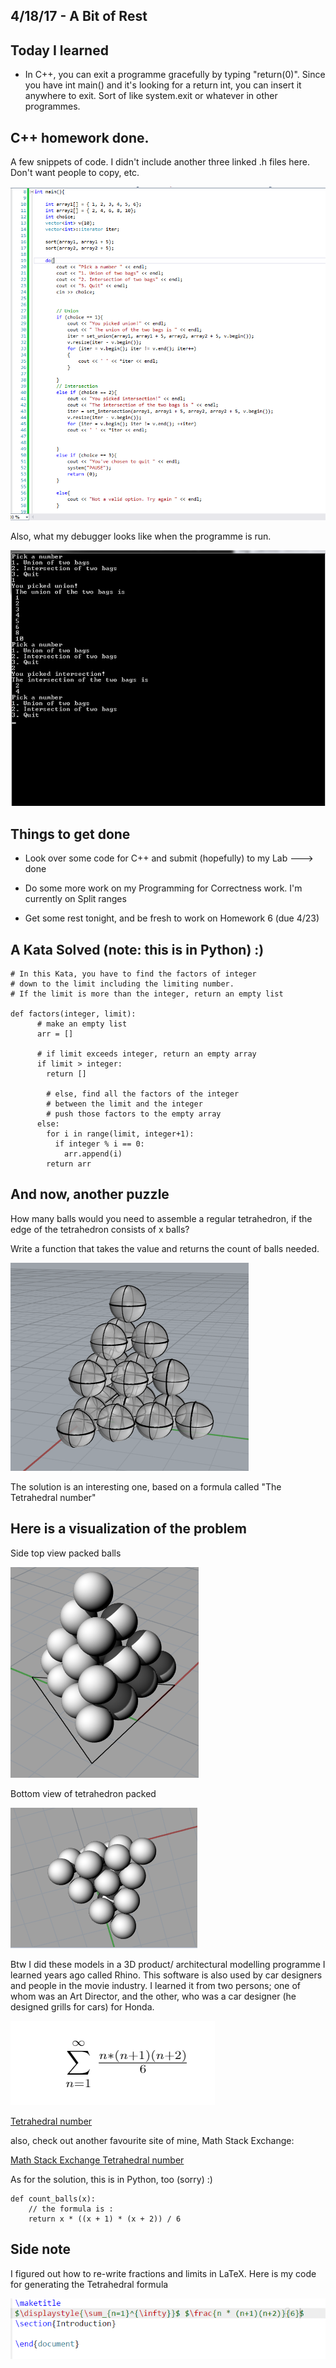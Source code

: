 ## 4/18/17 - A Bit of Rest


## Today I learned

- In C++, you can exit a programme gracefully by typing "return(0)".
  Since you have int main() and it's looking for a return int, you can insert it anywhere
  to exit. Sort of like system.exit or whatever in other programmes.
  
  
## C++ homework done.

A few snippets of code. I didn't include another three linked .h files here. Don't want people to copy, etc.

![C++ code](/images/code1.png)


Also, what my debugger looks like when the programme is run. 

![debugger](/images/debug.png)


## Things to get done 

- Look over some code for C++ and submit (hopefully) to my Lab ---> done

- Do some more work on my Programming for Correctness work. I'm currently on Split ranges

- Get some rest tonight, and be fresh to work on Homework 6 (due 4/23)


## A Kata Solved (note: this is in Python) :)

```
# In this Kata, you have to find the factors of integer 
# down to the limit including the limiting number.
# If the limit is more than the integer, return an empty list

def factors(integer, limit):
      # make an empty list
      arr = [] 
      
      # if limit exceeds integer, return an empty array 
      if limit > integer:
        return []
        
        # else, find all the factors of the integer 
        # between the limit and the integer
        # push those factors to the empty array
      else:
        for i in range(limit, integer+1):
          if integer % i == 0:
            arr.append(i)
        return arr

```

## And now, another puzzle 

How many balls would you need to assemble a regular tetrahedron,
if the edge of the tetrahedron consists of x balls? 

Write a function that takes the value and returns the count of balls needed.

![rhinotetra2](/images/rhinotetra2.png)


The solution is an interesting one, based on a formula called "The Tetrahedral number" 

## Here is a visualization of the problem 

Side top view packed balls

![rhinotetra](/images/rhinotetra.png)


Bottom view of tetrahedron packed 

![rhinotetrabottom](/images/rhinotetra1.png)

Btw I did these models in a 3D product/ architectural modelling programme I learned years ago called Rhino.
This software is also used by car designers and people in the movie industry. I learned it from 
two persons; one of whom was an Art Director, and the other, who was a car designer
(he designed grills for cars) for Honda.

![tetra formula](/images/latex2.png)

[Tetrahedral number](https://en.wikipedia.org/wiki/Tetrahedral_number)

also, check out another favourite site of mine, Math Stack Exchange:

[Math Stack Exchange Tetrahedral number](https://math.stackexchange.com/questions/1148720/finding-the-formula-for-the-number-of-golf-balls-in-a-triangular-pyramid-with-n)



As for the solution, this is in Python, too (sorry) :)

```
def count_balls(x):
    // the formula is :
    return x * ((x + 1) * (x + 2)) / 6

```

## Side note

I figured out how to re-write fractions and limits in LaTeX. Here is my code for generating the Tetrahedral formula

![tetralatex](/images/latexfont.png)





